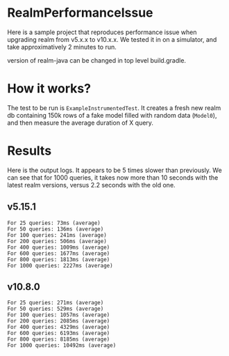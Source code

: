 # RealmPerformanceIssue

Here is a sample project that reproduces performance issue when upgrading realm from v5.x.x to v10.x.x. We tested it in on a simulator, and take approximatively 2 minutes to run.

version of realm-java can be changed in top level build.gradle.

# How it works?

The test to be run is `ExampleInstrumentedTest`. It creates a fresh new realm db containing 150k rows of a fake model filled with random data (`Model0`), and then measure the average duration of X query.

# Results

Here is the output logs. It appears to be 5 times slower than previously. We can see that for 1000 queries, it takes now more than 10 seconds with the latest realm versions, versus 2.2 seconds with the old one.

v5.15.1
-------

```
For 25 queries: 73ms (average)
For 50 queries: 136ms (average)
For 100 queries: 241ms (average)
For 200 queries: 506ms (average)
For 400 queries: 1009ms (average)
For 600 queries: 1677ms (average)
For 800 queries: 1813ms (average)
For 1000 queries: 2227ms (average)
```

v10.8.0
-------

```
For 25 queries: 271ms (average)
For 50 queries: 529ms (average)
For 100 queries: 1057ms (average)
For 200 queries: 2085ms (average)
For 400 queries: 4329ms (average)
For 600 queries: 6193ms (average)
For 800 queries: 8185ms (average)
For 1000 queries: 10492ms (average)
```

